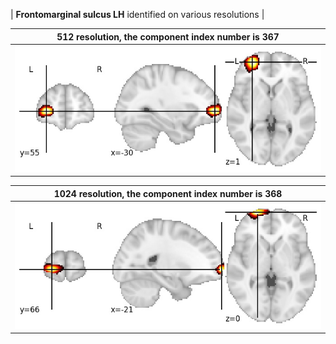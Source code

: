 


| **Frontomarginal sulcus LH** identified on various resolutions |

| 512 resolution, the component index number is 367|  
|:---:|  
| ![Component 512](../512/final/367.jpg "From component 512: Frontomarginal sulcus LH") |

| 1024 resolution, the component index number is 368|  
|:---:|  
| ![Component 1024](../1024/final/368.jpg "From component 1024: Frontomarginal sulcus LH") |